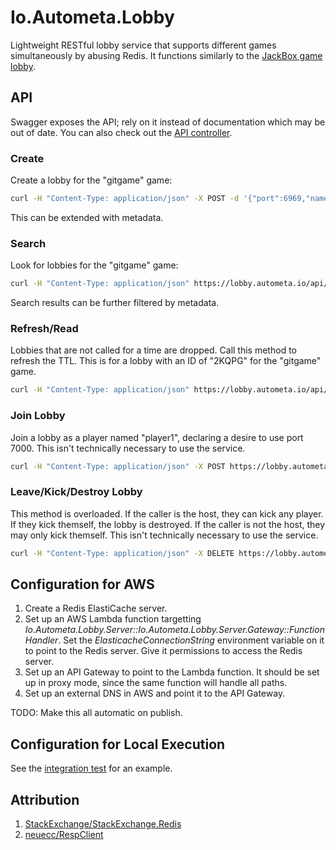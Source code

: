 # Io.Autometa.Lobby

Lightweight RESTful lobby service that supports different games simultaneously by abusing Redis. It functions similarly to the [JackBox game lobby](https://jackbox.tv/).

## API

Swagger exposes the API; rely on it instead of documentation which may be out of date. You can also check out the [API controller](./src/Io/Autometa/Lobby/WebServer/Controllers/LobbyController.cs).

### Create

Create a lobby for the "gitgame" game:

```bash
curl -H "Content-Type: application/json" -X POST -d '{"port":6969,"name":"host nickname","hidden":false,"meta":{}}' https://lobby.autometa.io/api/gitgame
```

This can be extended with metadata.

### Search

Look for lobbies for the "gitgame" game:

```bash
curl -H "Content-Type: application/json" https://lobby.autometa.io/api/gitgame
```

Search results can be further filtered by metadata.

### Refresh/Read

Lobbies that are not called for a time are dropped. Call this method to refresh the TTL.
This is for a lobby with an ID of "2KQPG" for the "gitgame" game.

```bash
curl -H "Content-Type: application/json" https://lobby.autometa.io/api/gitgame/2KQPG
```

### Join Lobby

Join a lobby as a player named "player1", declaring a desire to use port 7000. This isn't technically necessary to use the service.

```bash
curl -H "Content-Type: application/json" -X POST https://lobby.autometa.io/api/gitgame/2KQPG/player1?port=7000
```

### Leave/Kick/Destroy Lobby

This method is overloaded. If the caller is the host, they can kick any player. If they kick themself, the lobby is destroyed. If the caller is not the host, they may only kick themself. This isn't technically necessary to use the service.

```bash
curl -H "Content-Type: application/json" -X DELETE https://lobby.autometa.io/api/gitgame/2KQPG/player1
```

## Configuration for AWS

1. Create a Redis ElastiCache server.
2. Set up an AWS Lambda function targetting *Io.Autometa.Lobby.Server::Io.Autometa.Lobby.Server.Gateway::FunctionHandler*. Set the *ElasticacheConnectionString* environment variable on it to point to the Redis server. Give it permissions to access the Redis server.
3. Set up an API Gateway to point to the Lambda function. It should be set up in proxy mode, since the same function will handle all paths.
4. Set up an external DNS in AWS and point it to the API Gateway.

TODO: Make this all automatic on publish.

## Configuration for Local Execution

See the [integration test](./.vscode/runTest.sh) for an example.

## Attribution

1. [StackExchange/StackExchange.Redis](https://github.com/StackExchange/StackExchange.Redis)
2. [neuecc/RespClient](https://github.com/neuecc/RespClient/blob/master/RespClient/Cmdlet/Cmdlets.cs)
